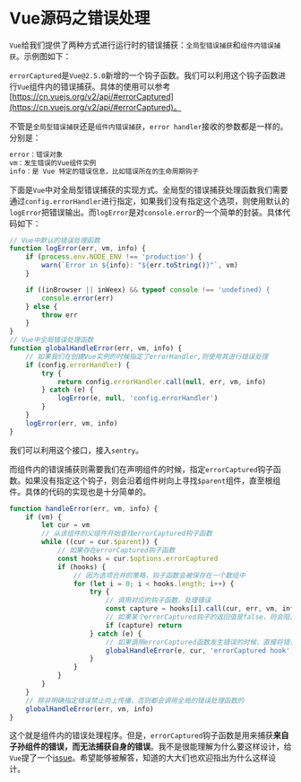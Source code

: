 # Vue源码之错误处理

`Vue`给我们提供了两种方式进行运行时的错误捕获：`全局型错误捕获`和`组件内错误捕获`。示例图如下：

`errorCaptured`是`Vue@2.5.0`新增的一个钩子函数。我们可以利用这个钩子函数进行`Vue`组件内的错误捕获。具体的使用可以参考[https://cn.vuejs.org/v2/api/#errorCaptured](https://cn.vuejs.org/v2/api/#errorCaptured)。

不管是`全局型错误捕获`还是`组件内错误捕获`，`error handler`接收的参数都是一样的。分别是：

```js
error：错误对象
vm：发生错误的Vue组件实例
info：是 Vue 特定的错误信息，比如错误所在的生命周期钩子
```

下面是`Vue`中对全局型错误捕获的实现方式。全局型的错误捕获处理函数我们需要通过`config.errorHandler`进行指定，如果我们没有指定这个选项，则使用默认的`logError`把错误输出。而`logError`是对`console.error`的一个简单的封装。具体代码如下：

```js
// Vue中默认的错误处理函数
function logError(err, vm, info) {
    if (process.env.NODE_ENV !== 'production') {
        warn(`Error in ${info}: "${err.toString()}"`, vm)
    }

    if ((inBrowser || inWeex) && typeof console !== 'undefined) {
        console.error(err)
    } else {
        throw err
    }
}
// Vue中全局错误处理函数
function globalHandleError(err, vm, info) {
    // 如果我们在创建Vue实例的时候指定了errorHandler,则使用其进行错误处理
    if (config.errorHandler) {
        try {
            return config.errorHandler.call(null, err, vm, info)
        } catch (e) {
            logError(e, null, 'config.errorHandler')
        }
    }
    logError(err, vm, info)
}
```
我们可以利用这个接口，接入`sentry`。

而组件内的错误捕获则需要我们在声明组件的时候，指定`errorCaptured`钩子函数。如果没有指定这个钩子，则会沿着组件树向上寻找`$parent`组件，直至根组件。具体的代码的实现也是十分简单的。

```js
function handleError(err, vm, info) {
    if (vm) {
        let cur = vm
        // 从该组件的父组件开始查找errorCaptured钩子函数
        while ((cur = cur.$parent)) {
            // 如果存在errorCaptured钩子函数
            const hooks = cur.$options.errorCaptured
            if (hooks) {
                // 因为选项合并的策略，钩子函数会被保存在一个数组中
                for (let i = 0; i < hooks.length; i++) {
                    try {
                        // 调用对应的钩子函数，处理错误
                        const capture = hooks[i].call(cur, err, vm, info) === false
                        // 如果某个errorCaptured钩子的返回值是false，则会阻止错误继续向上传播
                        if (capture) return
                    } catch (e) {
                        // 如果调用errorCaptured函数发生错误的时候，直接将错误发送到全局的错误处理函数
                        globalHandleError(e, cur, 'errorCaptured hook')
                    }
                }
            }
        }
    }
    // 除非明确指定错误禁止向上传播，否则都会调用全局的错误处理函数的
    globalHandleError(err, vm, info)
}
```
这个就是组件内的错误处理程序。但是，`errorCaptured`钩子函数是用来捕获**来自子孙组件的错误，而无法捕获自身的错误**。我不是很能理解为什么要这样设计，给`Vue`提了一个[issue](https://github.com/vuejs/vue/issues/8258)。希望能够被解答，知道的大大们也欢迎指出为什么这样设计。
